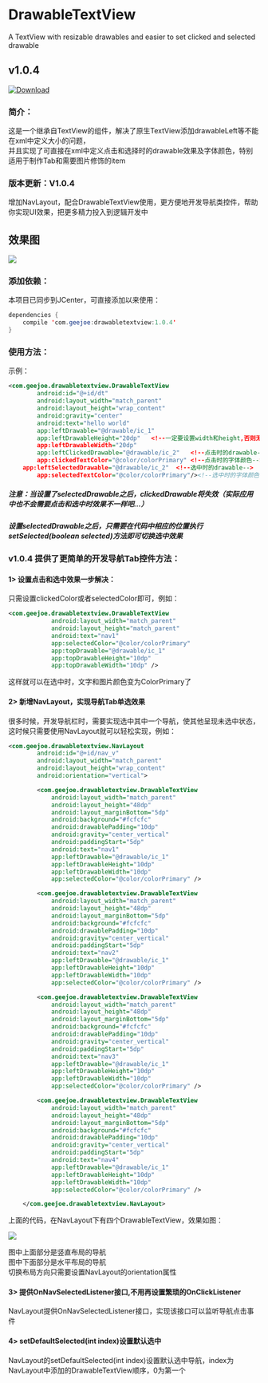 # DrawableTextView
A TextView with resizable drawables and easier to set clicked and selected drawable

## v1.0.4<br>

[ ![Download](https://api.bintray.com/packages/geejoe/maven/drawabletextview/images/download.svg) ](https://bintray.com/geejoe/maven/drawabletextview/_latestVersion)

### 简介：

这是一个继承自TextView的组件，解决了原生TextView添加drawableLeft等不能在xml中定义大小的问题，<br>
并且实现了可直接在xml中定义点击和选择时的drawable效果及字体颜色，特别适用于制作Tab和需要图片修饰的item<br>

### 版本更新：V1.0.4
增加NavLayout，配合DrawableTextView使用，更方便地开发导航类控件，帮助你实现UI效果，把更多精力投入到逻辑开发中

## 效果图
![](https://github.com/GeeJoe/DrawableTextView/raw/master/gif/2017-06-04_21_33_49.gif)

### 添加依赖：

本项目已同步到JCenter，可直接添加以来使用：

```Java
dependencies {
    compile 'com.geejoe:drawabletextview:1.0.4'
}
```

### 使用方法：

示例：
```xml
<com.geejoe.drawabletextview.DrawableTextView
        android:id="@+id/dt"
        android:layout_width="match_parent"
        android:layout_height="wrap_content"
        android:gravity="center"
        android:text="hello world"
        app:leftDrawable="@drawable/ic_1"
        app:leftDrawableHeight="20dp"   <!--一定要设置width和height,否则无效-->
        app:leftDrawableWidth="20dp"
        app:leftClickedDrawable="@drawable/ic_2"   <!--点击时的drawable-->
        app:clickedTextColor="@color/colorPrimary" <!--点击时的字体颜色-->
	app:leftSelectedDrawable="@drawable/ic_2"  <!--选中时的drawable-->
        app:selectedTextColor="@color/colorPrimary"/><!--选中时的字体颜色-->  
```

##### 注意：当设置了selectedDrawable之后，clickedDrawable将失效（实际应用中也不会需要点击和选中时效果不一样吧...）<br>
##### 设置selectedDrawable之后，只需要在代码中相应的位置执行setSelected(boolean selected)方法即可切换选中效果

### v1.0.4 提供了更简单的开发导航Tab控件方法：

#### 1> 设置点击和选中效果一步解决：
只需设置clickedColor或者selectedColor即可，例如：
```xml
<com.geejoe.drawabletextview.DrawableTextView
            android:layout_width="match_parent"
            android:layout_height="match_parent"
            android:text="nav1"
            app:selectedColor="@color/colorPrimary"
            app:topDrawable="@drawable/ic_1"
            app:topDrawableHeight="10dp"
            app:topDrawableWidth="10dp" />
```
这样就可以在选中时，文字和图片颜色变为ColorPrimary了

#### 2> 新增NavLayout，实现导航Tab单选效果
很多时候，开发导航栏时，需要实现选中其中一个导航，使其他呈现未选中状态，这时候只需要使用NavLayout就可以轻松实现，例如：

```xml
<com.geejoe.drawabletextview.NavLayout
        android:id="@+id/nav_v"
        android:layout_width="match_parent"
        android:layout_height="wrap_content"
        android:orientation="vertical">

        <com.geejoe.drawabletextview.DrawableTextView
            android:layout_width="match_parent"
            android:layout_height="48dp"
            android:layout_marginBottom="5dp"
            android:background="#fcfcfc"
            android:drawablePadding="10dp"
            android:gravity="center_vertical"
            android:paddingStart="5dp"
            android:text="nav1"
            app:leftDrawable="@drawable/ic_1"
            app:leftDrawableHeight="10dp"
            app:leftDrawableWidth="10dp"
            app:selectedColor="@color/colorPrimary" />

        <com.geejoe.drawabletextview.DrawableTextView
            android:layout_width="match_parent"
            android:layout_height="48dp"
            android:layout_marginBottom="5dp"
            android:background="#fcfcfc"
            android:drawablePadding="10dp"
            android:gravity="center_vertical"
            android:paddingStart="5dp"
            android:text="nav2"
            app:leftDrawable="@drawable/ic_1"
            app:leftDrawableHeight="10dp"
            app:leftDrawableWidth="10dp"
            app:selectedColor="@color/colorPrimary" />

        <com.geejoe.drawabletextview.DrawableTextView
            android:layout_width="match_parent"
            android:layout_height="48dp"
            android:layout_marginBottom="5dp"
            android:background="#fcfcfc"
            android:drawablePadding="10dp"
            android:gravity="center_vertical"
            android:paddingStart="5dp"
            android:text="nav3"
            app:leftDrawable="@drawable/ic_1"
            app:leftDrawableHeight="10dp"
            app:leftDrawableWidth="10dp"
            app:selectedColor="@color/colorPrimary" />

        <com.geejoe.drawabletextview.DrawableTextView
            android:layout_width="match_parent"
            android:layout_height="48dp"
            android:layout_marginBottom="5dp"
            android:background="#fcfcfc"
            android:drawablePadding="10dp"
            android:gravity="center_vertical"
            android:paddingStart="5dp"
            android:text="nav4"
            app:leftDrawable="@drawable/ic_1"
            app:leftDrawableHeight="10dp"
            app:leftDrawableWidth="10dp"
            app:selectedColor="@color/colorPrimary" />

    </com.geejoe.drawabletextview.NavLayout>
```
上面的代码，在NavLayout下有四个DrawableTextView，效果如图：<br>

![](https://github.com/GeeJoe/DrawableTextView/raw/master/gif/2017-06-05_20_12_33.gif)

图中上面部分是竖直布局的导航<br>
图中下面部分是水平布局的导航<br>
切换布局方向只需要设置NavLayout的orientation属性<br>

#### 3> 提供OnNavSelectedListener接口,不用再设置繁琐的OnClickListener
NavLayout提供OnNavSelectedListener接口，实现该接口可以监听导航点击事件

#### 4> setDefaultSelected(int index)设置默认选中
NavLayout的setDefaultSelected(int index)设置默认选中导航，index为NavLayout中添加的DrawableTextView顺序，0为第一个